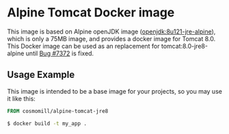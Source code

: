 Alpine Tomcat Docker image
==========================

This image is based on Alpine openJDK image ([openjdk:8u121-jre-alpine](https://hub.docker.com/_/openjdk/)), which is only a 75MB image, and provides a docker image for Tomcat 8.0.
This Docker image can be used as an replacement for tomcat:8.0-jre8-alpine until [Bug #7372](https://bugs.alpinelinux.org/issues/7372) is fixed.

Usage Example
-------------

This image is intended to be a base image for your projects, so you may use it like this:

```Dockerfile
FROM cosmomill/alpine-tomcat-jre8
```

```sh
$ docker build -t my_app .
```

